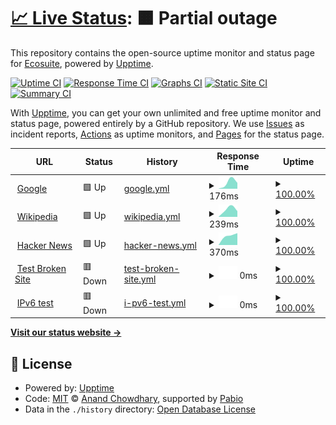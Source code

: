 # [📈 Live Status](https://ecosuite.github.io/upptime): <!--live status--> **🟧 Partial outage**

This repository contains the open-source uptime monitor and status page for [Ecosuite](https://ecosuite.io), powered by [Upptime](https://github.com/upptime/upptime).

[![Uptime CI](https://github.com/ecosuite/upptime/workflows/Uptime%20CI/badge.svg)](https://github.com/ecosuite/upptime/actions?query=workflow%3A%22Uptime+CI%22)
[![Response Time CI](https://github.com/ecosuite/upptime/workflows/Response%20Time%20CI/badge.svg)](https://github.com/ecosuite/upptime/actions?query=workflow%3A%22Response+Time+CI%22)
[![Graphs CI](https://github.com/ecosuite/upptime/workflows/Graphs%20CI/badge.svg)](https://github.com/ecosuite/upptime/actions?query=workflow%3A%22Graphs+CI%22)
[![Static Site CI](https://github.com/ecosuite/upptime/workflows/Static%20Site%20CI/badge.svg)](https://github.com/ecosuite/upptime/actions?query=workflow%3A%22Static+Site+CI%22)
[![Summary CI](https://github.com/ecosuite/upptime/workflows/Summary%20CI/badge.svg)](https://github.com/ecosuite/upptime/actions?query=workflow%3A%22Summary+CI%22)

With [Upptime](https://upptime.js.org), you can get your own unlimited and free uptime monitor and status page, powered entirely by a GitHub repository. We use [Issues](https://github.com/ecosuite/upptime/issues) as incident reports, [Actions](https://github.com/ecosuite/upptime/actions) as uptime monitors, and [Pages](https://ecosuite.github.io/upptime) for the status page.

<!--start: status pages-->
<!-- This summary is generated by Upptime (https://github.com/upptime/upptime) -->
<!-- Do not edit this manually, your changes will be overwritten -->
<!-- prettier-ignore -->
| URL | Status | History | Response Time | Uptime |
| --- | ------ | ------- | ------------- | ------ |
| <img alt="" src="https://icons.duckduckgo.com/ip3/www.google.com.ico" height="13"> [Google](https://www.google.com) | 🟩 Up | [google.yml](https://github.com/ecosuite/upptime/commits/HEAD/history/google.yml) | <details><summary><img alt="Response time graph" src="./graphs/google/response-time-week.png" height="20"> 176ms</summary><br><a href="https://ecosuite.github.io/upptime/history/google"><img alt="Response time 176" src="https://img.shields.io/endpoint?url=https%3A%2F%2Fraw.githubusercontent.com%2Fecosuite%2Fupptime%2FHEAD%2Fapi%2Fgoogle%2Fresponse-time.json"></a><br><a href="https://ecosuite.github.io/upptime/history/google"><img alt="24-hour response time 74" src="https://img.shields.io/endpoint?url=https%3A%2F%2Fraw.githubusercontent.com%2Fecosuite%2Fupptime%2FHEAD%2Fapi%2Fgoogle%2Fresponse-time-day.json"></a><br><a href="https://ecosuite.github.io/upptime/history/google"><img alt="7-day response time 176" src="https://img.shields.io/endpoint?url=https%3A%2F%2Fraw.githubusercontent.com%2Fecosuite%2Fupptime%2FHEAD%2Fapi%2Fgoogle%2Fresponse-time-week.json"></a><br><a href="https://ecosuite.github.io/upptime/history/google"><img alt="30-day response time 176" src="https://img.shields.io/endpoint?url=https%3A%2F%2Fraw.githubusercontent.com%2Fecosuite%2Fupptime%2FHEAD%2Fapi%2Fgoogle%2Fresponse-time-month.json"></a><br><a href="https://ecosuite.github.io/upptime/history/google"><img alt="1-year response time 176" src="https://img.shields.io/endpoint?url=https%3A%2F%2Fraw.githubusercontent.com%2Fecosuite%2Fupptime%2FHEAD%2Fapi%2Fgoogle%2Fresponse-time-year.json"></a></details> | <details><summary><a href="https://ecosuite.github.io/upptime/history/google">100.00%</a></summary><a href="https://ecosuite.github.io/upptime/history/google"><img alt="All-time uptime 100.00%" src="https://img.shields.io/endpoint?url=https%3A%2F%2Fraw.githubusercontent.com%2Fecosuite%2Fupptime%2FHEAD%2Fapi%2Fgoogle%2Fuptime.json"></a><br><a href="https://ecosuite.github.io/upptime/history/google"><img alt="24-hour uptime 100.00%" src="https://img.shields.io/endpoint?url=https%3A%2F%2Fraw.githubusercontent.com%2Fecosuite%2Fupptime%2FHEAD%2Fapi%2Fgoogle%2Fuptime-day.json"></a><br><a href="https://ecosuite.github.io/upptime/history/google"><img alt="7-day uptime 100.00%" src="https://img.shields.io/endpoint?url=https%3A%2F%2Fraw.githubusercontent.com%2Fecosuite%2Fupptime%2FHEAD%2Fapi%2Fgoogle%2Fuptime-week.json"></a><br><a href="https://ecosuite.github.io/upptime/history/google"><img alt="30-day uptime 100.00%" src="https://img.shields.io/endpoint?url=https%3A%2F%2Fraw.githubusercontent.com%2Fecosuite%2Fupptime%2FHEAD%2Fapi%2Fgoogle%2Fuptime-month.json"></a><br><a href="https://ecosuite.github.io/upptime/history/google"><img alt="1-year uptime 100.00%" src="https://img.shields.io/endpoint?url=https%3A%2F%2Fraw.githubusercontent.com%2Fecosuite%2Fupptime%2FHEAD%2Fapi%2Fgoogle%2Fuptime-year.json"></a></details>
| <img alt="" src="https://icons.duckduckgo.com/ip3/en.wikipedia.org.ico" height="13"> [Wikipedia](https://en.wikipedia.org) | 🟩 Up | [wikipedia.yml](https://github.com/ecosuite/upptime/commits/HEAD/history/wikipedia.yml) | <details><summary><img alt="Response time graph" src="./graphs/wikipedia/response-time-week.png" height="20"> 239ms</summary><br><a href="https://ecosuite.github.io/upptime/history/wikipedia"><img alt="Response time 239" src="https://img.shields.io/endpoint?url=https%3A%2F%2Fraw.githubusercontent.com%2Fecosuite%2Fupptime%2FHEAD%2Fapi%2Fwikipedia%2Fresponse-time.json"></a><br><a href="https://ecosuite.github.io/upptime/history/wikipedia"><img alt="24-hour response time 221" src="https://img.shields.io/endpoint?url=https%3A%2F%2Fraw.githubusercontent.com%2Fecosuite%2Fupptime%2FHEAD%2Fapi%2Fwikipedia%2Fresponse-time-day.json"></a><br><a href="https://ecosuite.github.io/upptime/history/wikipedia"><img alt="7-day response time 239" src="https://img.shields.io/endpoint?url=https%3A%2F%2Fraw.githubusercontent.com%2Fecosuite%2Fupptime%2FHEAD%2Fapi%2Fwikipedia%2Fresponse-time-week.json"></a><br><a href="https://ecosuite.github.io/upptime/history/wikipedia"><img alt="30-day response time 239" src="https://img.shields.io/endpoint?url=https%3A%2F%2Fraw.githubusercontent.com%2Fecosuite%2Fupptime%2FHEAD%2Fapi%2Fwikipedia%2Fresponse-time-month.json"></a><br><a href="https://ecosuite.github.io/upptime/history/wikipedia"><img alt="1-year response time 239" src="https://img.shields.io/endpoint?url=https%3A%2F%2Fraw.githubusercontent.com%2Fecosuite%2Fupptime%2FHEAD%2Fapi%2Fwikipedia%2Fresponse-time-year.json"></a></details> | <details><summary><a href="https://ecosuite.github.io/upptime/history/wikipedia">100.00%</a></summary><a href="https://ecosuite.github.io/upptime/history/wikipedia"><img alt="All-time uptime 100.00%" src="https://img.shields.io/endpoint?url=https%3A%2F%2Fraw.githubusercontent.com%2Fecosuite%2Fupptime%2FHEAD%2Fapi%2Fwikipedia%2Fuptime.json"></a><br><a href="https://ecosuite.github.io/upptime/history/wikipedia"><img alt="24-hour uptime 100.00%" src="https://img.shields.io/endpoint?url=https%3A%2F%2Fraw.githubusercontent.com%2Fecosuite%2Fupptime%2FHEAD%2Fapi%2Fwikipedia%2Fuptime-day.json"></a><br><a href="https://ecosuite.github.io/upptime/history/wikipedia"><img alt="7-day uptime 100.00%" src="https://img.shields.io/endpoint?url=https%3A%2F%2Fraw.githubusercontent.com%2Fecosuite%2Fupptime%2FHEAD%2Fapi%2Fwikipedia%2Fuptime-week.json"></a><br><a href="https://ecosuite.github.io/upptime/history/wikipedia"><img alt="30-day uptime 100.00%" src="https://img.shields.io/endpoint?url=https%3A%2F%2Fraw.githubusercontent.com%2Fecosuite%2Fupptime%2FHEAD%2Fapi%2Fwikipedia%2Fuptime-month.json"></a><br><a href="https://ecosuite.github.io/upptime/history/wikipedia"><img alt="1-year uptime 100.00%" src="https://img.shields.io/endpoint?url=https%3A%2F%2Fraw.githubusercontent.com%2Fecosuite%2Fupptime%2FHEAD%2Fapi%2Fwikipedia%2Fuptime-year.json"></a></details>
| <img alt="" src="https://icons.duckduckgo.com/ip3/news.ycombinator.com.ico" height="13"> [Hacker News](https://news.ycombinator.com) | 🟩 Up | [hacker-news.yml](https://github.com/ecosuite/upptime/commits/HEAD/history/hacker-news.yml) | <details><summary><img alt="Response time graph" src="./graphs/hacker-news/response-time-week.png" height="20"> 370ms</summary><br><a href="https://ecosuite.github.io/upptime/history/hacker-news"><img alt="Response time 370" src="https://img.shields.io/endpoint?url=https%3A%2F%2Fraw.githubusercontent.com%2Fecosuite%2Fupptime%2FHEAD%2Fapi%2Fhacker-news%2Fresponse-time.json"></a><br><a href="https://ecosuite.github.io/upptime/history/hacker-news"><img alt="24-hour response time 421" src="https://img.shields.io/endpoint?url=https%3A%2F%2Fraw.githubusercontent.com%2Fecosuite%2Fupptime%2FHEAD%2Fapi%2Fhacker-news%2Fresponse-time-day.json"></a><br><a href="https://ecosuite.github.io/upptime/history/hacker-news"><img alt="7-day response time 370" src="https://img.shields.io/endpoint?url=https%3A%2F%2Fraw.githubusercontent.com%2Fecosuite%2Fupptime%2FHEAD%2Fapi%2Fhacker-news%2Fresponse-time-week.json"></a><br><a href="https://ecosuite.github.io/upptime/history/hacker-news"><img alt="30-day response time 370" src="https://img.shields.io/endpoint?url=https%3A%2F%2Fraw.githubusercontent.com%2Fecosuite%2Fupptime%2FHEAD%2Fapi%2Fhacker-news%2Fresponse-time-month.json"></a><br><a href="https://ecosuite.github.io/upptime/history/hacker-news"><img alt="1-year response time 370" src="https://img.shields.io/endpoint?url=https%3A%2F%2Fraw.githubusercontent.com%2Fecosuite%2Fupptime%2FHEAD%2Fapi%2Fhacker-news%2Fresponse-time-year.json"></a></details> | <details><summary><a href="https://ecosuite.github.io/upptime/history/hacker-news">100.00%</a></summary><a href="https://ecosuite.github.io/upptime/history/hacker-news"><img alt="All-time uptime 100.00%" src="https://img.shields.io/endpoint?url=https%3A%2F%2Fraw.githubusercontent.com%2Fecosuite%2Fupptime%2FHEAD%2Fapi%2Fhacker-news%2Fuptime.json"></a><br><a href="https://ecosuite.github.io/upptime/history/hacker-news"><img alt="24-hour uptime 100.00%" src="https://img.shields.io/endpoint?url=https%3A%2F%2Fraw.githubusercontent.com%2Fecosuite%2Fupptime%2FHEAD%2Fapi%2Fhacker-news%2Fuptime-day.json"></a><br><a href="https://ecosuite.github.io/upptime/history/hacker-news"><img alt="7-day uptime 100.00%" src="https://img.shields.io/endpoint?url=https%3A%2F%2Fraw.githubusercontent.com%2Fecosuite%2Fupptime%2FHEAD%2Fapi%2Fhacker-news%2Fuptime-week.json"></a><br><a href="https://ecosuite.github.io/upptime/history/hacker-news"><img alt="30-day uptime 100.00%" src="https://img.shields.io/endpoint?url=https%3A%2F%2Fraw.githubusercontent.com%2Fecosuite%2Fupptime%2FHEAD%2Fapi%2Fhacker-news%2Fuptime-month.json"></a><br><a href="https://ecosuite.github.io/upptime/history/hacker-news"><img alt="1-year uptime 100.00%" src="https://img.shields.io/endpoint?url=https%3A%2F%2Fraw.githubusercontent.com%2Fecosuite%2Fupptime%2FHEAD%2Fapi%2Fhacker-news%2Fuptime-year.json"></a></details>
| <img alt="" src="https://icons.duckduckgo.com/ip3/thissitedoesnotexist.koj.co.ico" height="13"> [Test Broken Site](https://thissitedoesnotexist.koj.co) | 🟥 Down | [test-broken-site.yml](https://github.com/ecosuite/upptime/commits/HEAD/history/test-broken-site.yml) | <details><summary><img alt="Response time graph" src="./graphs/test-broken-site/response-time-week.png" height="20"> 0ms</summary><br><a href="https://ecosuite.github.io/upptime/history/test-broken-site"><img alt="Response time 0" src="https://img.shields.io/endpoint?url=https%3A%2F%2Fraw.githubusercontent.com%2Fecosuite%2Fupptime%2FHEAD%2Fapi%2Ftest-broken-site%2Fresponse-time.json"></a><br><a href="https://ecosuite.github.io/upptime/history/test-broken-site"><img alt="24-hour response time 0" src="https://img.shields.io/endpoint?url=https%3A%2F%2Fraw.githubusercontent.com%2Fecosuite%2Fupptime%2FHEAD%2Fapi%2Ftest-broken-site%2Fresponse-time-day.json"></a><br><a href="https://ecosuite.github.io/upptime/history/test-broken-site"><img alt="7-day response time 0" src="https://img.shields.io/endpoint?url=https%3A%2F%2Fraw.githubusercontent.com%2Fecosuite%2Fupptime%2FHEAD%2Fapi%2Ftest-broken-site%2Fresponse-time-week.json"></a><br><a href="https://ecosuite.github.io/upptime/history/test-broken-site"><img alt="30-day response time 0" src="https://img.shields.io/endpoint?url=https%3A%2F%2Fraw.githubusercontent.com%2Fecosuite%2Fupptime%2FHEAD%2Fapi%2Ftest-broken-site%2Fresponse-time-month.json"></a><br><a href="https://ecosuite.github.io/upptime/history/test-broken-site"><img alt="1-year response time 0" src="https://img.shields.io/endpoint?url=https%3A%2F%2Fraw.githubusercontent.com%2Fecosuite%2Fupptime%2FHEAD%2Fapi%2Ftest-broken-site%2Fresponse-time-year.json"></a></details> | <details><summary><a href="https://ecosuite.github.io/upptime/history/test-broken-site">100.00%</a></summary><a href="https://ecosuite.github.io/upptime/history/test-broken-site"><img alt="All-time uptime 100.00%" src="https://img.shields.io/endpoint?url=https%3A%2F%2Fraw.githubusercontent.com%2Fecosuite%2Fupptime%2FHEAD%2Fapi%2Ftest-broken-site%2Fuptime.json"></a><br><a href="https://ecosuite.github.io/upptime/history/test-broken-site"><img alt="24-hour uptime 100.00%" src="https://img.shields.io/endpoint?url=https%3A%2F%2Fraw.githubusercontent.com%2Fecosuite%2Fupptime%2FHEAD%2Fapi%2Ftest-broken-site%2Fuptime-day.json"></a><br><a href="https://ecosuite.github.io/upptime/history/test-broken-site"><img alt="7-day uptime 100.00%" src="https://img.shields.io/endpoint?url=https%3A%2F%2Fraw.githubusercontent.com%2Fecosuite%2Fupptime%2FHEAD%2Fapi%2Ftest-broken-site%2Fuptime-week.json"></a><br><a href="https://ecosuite.github.io/upptime/history/test-broken-site"><img alt="30-day uptime 100.00%" src="https://img.shields.io/endpoint?url=https%3A%2F%2Fraw.githubusercontent.com%2Fecosuite%2Fupptime%2FHEAD%2Fapi%2Ftest-broken-site%2Fuptime-month.json"></a><br><a href="https://ecosuite.github.io/upptime/history/test-broken-site"><img alt="1-year uptime 100.00%" src="https://img.shields.io/endpoint?url=https%3A%2F%2Fraw.githubusercontent.com%2Fecosuite%2Fupptime%2FHEAD%2Fapi%2Ftest-broken-site%2Fuptime-year.json"></a></details>
| <img alt="" src="https://icons.duckduckgo.com/ip3/null.ico" height="13"> [IPv6 test](forwardemail.net) | 🟥 Down | [i-pv6-test.yml](https://github.com/ecosuite/upptime/commits/HEAD/history/i-pv6-test.yml) | <details><summary><img alt="Response time graph" src="./graphs/i-pv6-test/response-time-week.png" height="20"> 0ms</summary><br><a href="https://ecosuite.github.io/upptime/history/i-pv6-test"><img alt="Response time 0" src="https://img.shields.io/endpoint?url=https%3A%2F%2Fraw.githubusercontent.com%2Fecosuite%2Fupptime%2FHEAD%2Fapi%2Fi-pv6-test%2Fresponse-time.json"></a><br><a href="https://ecosuite.github.io/upptime/history/i-pv6-test"><img alt="24-hour response time 0" src="https://img.shields.io/endpoint?url=https%3A%2F%2Fraw.githubusercontent.com%2Fecosuite%2Fupptime%2FHEAD%2Fapi%2Fi-pv6-test%2Fresponse-time-day.json"></a><br><a href="https://ecosuite.github.io/upptime/history/i-pv6-test"><img alt="7-day response time 0" src="https://img.shields.io/endpoint?url=https%3A%2F%2Fraw.githubusercontent.com%2Fecosuite%2Fupptime%2FHEAD%2Fapi%2Fi-pv6-test%2Fresponse-time-week.json"></a><br><a href="https://ecosuite.github.io/upptime/history/i-pv6-test"><img alt="30-day response time 0" src="https://img.shields.io/endpoint?url=https%3A%2F%2Fraw.githubusercontent.com%2Fecosuite%2Fupptime%2FHEAD%2Fapi%2Fi-pv6-test%2Fresponse-time-month.json"></a><br><a href="https://ecosuite.github.io/upptime/history/i-pv6-test"><img alt="1-year response time 0" src="https://img.shields.io/endpoint?url=https%3A%2F%2Fraw.githubusercontent.com%2Fecosuite%2Fupptime%2FHEAD%2Fapi%2Fi-pv6-test%2Fresponse-time-year.json"></a></details> | <details><summary><a href="https://ecosuite.github.io/upptime/history/i-pv6-test">100.00%</a></summary><a href="https://ecosuite.github.io/upptime/history/i-pv6-test"><img alt="All-time uptime 100.00%" src="https://img.shields.io/endpoint?url=https%3A%2F%2Fraw.githubusercontent.com%2Fecosuite%2Fupptime%2FHEAD%2Fapi%2Fi-pv6-test%2Fuptime.json"></a><br><a href="https://ecosuite.github.io/upptime/history/i-pv6-test"><img alt="24-hour uptime 100.00%" src="https://img.shields.io/endpoint?url=https%3A%2F%2Fraw.githubusercontent.com%2Fecosuite%2Fupptime%2FHEAD%2Fapi%2Fi-pv6-test%2Fuptime-day.json"></a><br><a href="https://ecosuite.github.io/upptime/history/i-pv6-test"><img alt="7-day uptime 100.00%" src="https://img.shields.io/endpoint?url=https%3A%2F%2Fraw.githubusercontent.com%2Fecosuite%2Fupptime%2FHEAD%2Fapi%2Fi-pv6-test%2Fuptime-week.json"></a><br><a href="https://ecosuite.github.io/upptime/history/i-pv6-test"><img alt="30-day uptime 100.00%" src="https://img.shields.io/endpoint?url=https%3A%2F%2Fraw.githubusercontent.com%2Fecosuite%2Fupptime%2FHEAD%2Fapi%2Fi-pv6-test%2Fuptime-month.json"></a><br><a href="https://ecosuite.github.io/upptime/history/i-pv6-test"><img alt="1-year uptime 100.00%" src="https://img.shields.io/endpoint?url=https%3A%2F%2Fraw.githubusercontent.com%2Fecosuite%2Fupptime%2FHEAD%2Fapi%2Fi-pv6-test%2Fuptime-year.json"></a></details>

<!--end: status pages-->

[**Visit our status website →**](https://ecosuite.github.io/upptime)

## 📄 License

- Powered by: [Upptime](https://github.com/upptime/upptime)
- Code: [MIT](./LICENSE) © [Anand Chowdhary](https://anandchowdhary.com), supported by [Pabio](https://pabio.com)
- Data in the `./history` directory: [Open Database License](https://opendatacommons.org/licenses/odbl/1-0/)
